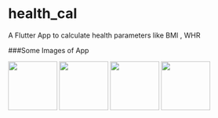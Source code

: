 # health_cal

A Flutter App to calculate health parameters like BMI , WHR 

###Some Images of App

<img src="https://user-images.githubusercontent.com/71614009/115810207-34a8b800-a40b-11eb-869d-d615ea6e610c.jpg" width ="100">
<img src="https://user-images.githubusercontent.com/71614009/115810259-4722f180-a40b-11eb-8e5d-96e5b8143ceb.jpg" width ="100">
<img src="https://user-images.githubusercontent.com/71614009/115810274-4ab67880-a40b-11eb-9aa3-f8bef2aaa02f.jpg" width ="100">
<img src="https://user-images.githubusercontent.com/71614009/115810288-4ee29600-a40b-11eb-94ab-748da4dfe53a.jpg" width ="100">

